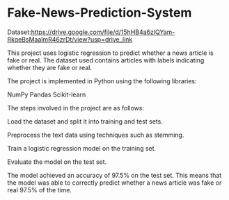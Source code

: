 # Fake-News-Prediction-System

Dataset:https://drive.google.com/file/d/15hHB4a6zlQYam-RkqeBsMaalmR46zrDt/view?usp=drive_link

This project uses logistic regression to predict whether a news article is fake or real. The dataset used contains articles with labels indicating whether they are fake or real.

The project is implemented in Python using the following libraries:

NumPy
Pandas
Scikit-learn

The steps involved in the project are as follows:

Load the dataset and split it into training and test sets.

Preprocess the text data using techniques such as stemming.

Train a logistic regression model on the training set.

Evaluate the model on the test set.

The model achieved an accuracy of 97.5% on the test set. This means that the model was able to correctly predict whether a news article was fake or real 97.5% of the time.
